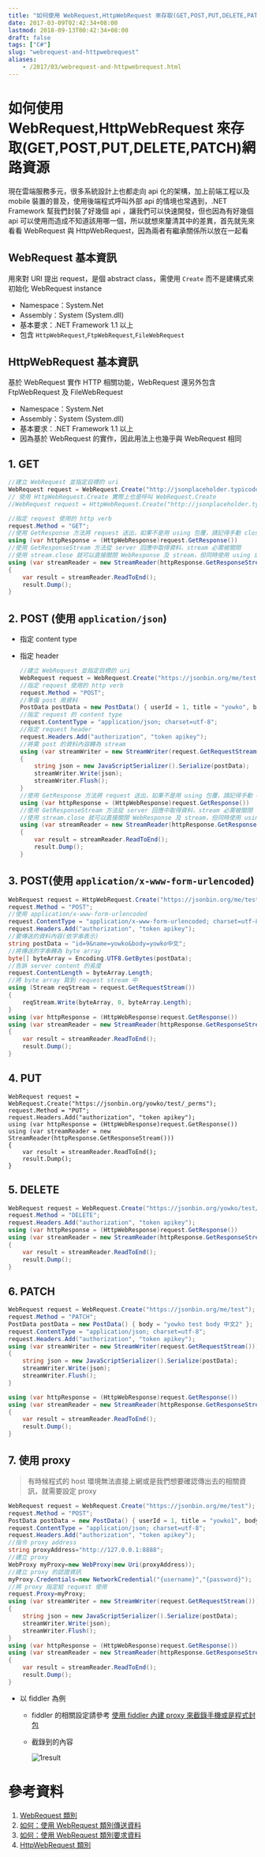 ```yaml
---
title: "如何使用 WebRequest,HttpWebRequest 來存取(GET,POST,PUT,DELETE,PATCH)網路資源"
date: 2017-03-09T02:42:34+08:00
lastmod: 2018-09-13T00:42:34+08:00
draft: false
tags: ["C#"]
slug: "webrequest-and-httpwebrequest"
aliases:
    - /2017/03/webrequest-and-httpwebrequest.html
---
```

# 如何使用 WebRequest,HttpWebRequest 來存取(GET,POST,PUT,DELETE,PATCH)網路資源
現在雲端服務多元，很多系統設計上也都走向 api 化的架構，加上前端工程以及 mobile 裝置的普及，使用後端程式呼叫外部 api 的情境也常遇到，.NET Framework 幫我們封裝了好幾個 api ，讓我們可以快速開發，但也因為有好幾個 api 可以使用而造成不知道該用哪一個，所以就想來釐清其中的差異，首先就先來看看 WebRequest 與 HttpWebRequest，因為兩者有繼承關係所以放在一起看


## WebRequest 基本資訊
用來對 URI 提出 request，是個 abstract class，需使用 `Create` 而不是建構式來初始化 WebRequest instance 
- Namespace：System.Net
- Assembly：System (System.dll)
- 基本要求：.NET Framework 1.1 以上
- 包含 `HttpWebRequest`,`FtpWebRequest`,`FileWebRequest`

## HttpWebRequest 基本資訊
基於 WebRequest 實作 HTTP 相關功能，WebRequest 還另外包含 FtpWebRequest 及 FileWebRequest

- Namespace：System.Net
- Assembly：System (System.dll)
- 基本要求：.NET Framework 1.1 以上
- 因為基於 WebRequest 的實作，因此用法上也幾乎與 WebRequest 相同

## 1. GET

```cs
//建立 WebRequest 並指定目標的 uri
WebRequest request = WebRequest.Create("http://jsonplaceholder.typicode.com/posts");
// 使用 HttpWebRequest.Create 實際上也是呼叫 WebRequest.Create
//WebRequest request = HttpWebRequest.Create("http://jsonplaceholder.typicode.com/posts");

//指定 request 使用的 http verb
request.Method = "GET";
//使用 GetResponse 方法將 request 送出，如果不是用 using 包覆，請記得手動 close WebResponse 物件，避免連線持續被佔用而無法送出新的 request
using (var httpResponse = (HttpWebResponse)request.GetResponse())
//使用 GetResponseStream 方法從 server 回應中取得資料，stream 必需被關閉
//使用 stream.close 就可以直接關閉 WebResponse 及 stream，但同時使用 using 或是關閉兩者並不會造成錯誤，養成習慣遇到其他情境時就比較不會出錯
using (var streamReader = new StreamReader(httpResponse.GetResponseStream()))
{
	var result = streamReader.ReadToEnd();
	result.Dump();
}
```
## 2. POST (使用 `application/json`)
- 指定 content type
- 指定 header
    
    ```cs
    //建立 WebRequest 並指定目標的 uri
    WebRequest request = WebRequest.Create("https://jsonbin.org/me/test");
    //指定 request 使用的 http verb
    request.Method = "POST";
    //準備 post 用資料
    PostData postData = new PostData() { userId = 1, title = "yowko", body = "yowko test body 中文" };
    //指定 request 的 content type
    request.ContentType = "application/json; charset=utf-8";
    //指定 request header
    request.Headers.Add("authorization", "token apikey");
    //將需 post 的資料內容轉為 stream 
    using (var streamWriter = new StreamWriter(request.GetRequestStream()))
    {
        string json = new JavaScriptSerializer().Serialize(postData);
        streamWriter.Write(json);
        streamWriter.Flush();
    }
    //使用 GetResponse 方法將 request 送出，如果不是用 using 包覆，請記得手動 close WebResponse 物件，避免連線持續被佔用而無法送出新的 request
    using (var httpResponse = (HttpWebResponse)request.GetResponse())
    //使用 GetResponseStream 方法從 server 回應中取得資料，stream 必需被關閉
    //使用 stream.close 就可以直接關閉 WebResponse 及 stream，但同時使用 using 或是關閉兩者並不會造成錯誤，養成習慣遇到其他情境時就比較不會出錯
    using (var streamReader = new StreamReader(httpResponse.GetResponseStream()))
    {
        var result = streamReader.ReadToEnd();
        result.Dump();
    }
    ```

## 3. POST(使用 `application/x-www-form-urlencoded`)

```cs
WebRequest request = HttpWebRequest.Create("https://jsonbin.org/me/test");
request.Method = "POST";
//使用 application/x-www-form-urlencoded
request.ContentType = "application/x-www-form-urlencoded; charset=utf-8";
request.Headers.Add("authorization", "token apikey");
//要傳送的資料內容(依字串表示)
string postData = "id=9&name=yowko&body=yowko中文";
//將傳送的字串轉為 byte array
byte[] byteArray = Encoding.UTF8.GetBytes(postData);
//告訴 server content 的長度
request.ContentLength = byteArray.Length;
//將 byte array 寫到 request stream 中 
using (Stream reqStream = request.GetRequestStream())
{
    reqStream.Write(byteArray, 0, byteArray.Length);
}
using (var httpResponse = (HttpWebResponse)request.GetResponse())
using (var streamReader = new StreamReader(httpResponse.GetResponseStream()))
{
	var result = streamReader.ReadToEnd();
	result.Dump();
}
```
## 4. PUT
```
WebRequest request = WebRequest.Create("https://jsonbin.org/yowko/test/_perms");
request.Method = "PUT";
request.Headers.Add("authorization", "token apikey");
using (var httpResponse = (HttpWebResponse)request.GetResponse())
using (var streamReader = new StreamReader(httpResponse.GetResponseStream()))
{
	var result = streamReader.ReadToEnd();
	result.Dump();
}
```
## 5. DELETE

```cs
WebRequest request = WebRequest.Create("https://jsonbin.org/yowko/test/_perms");
request.Method = "DELETE";
request.Headers.Add("authorization", "token apikey");
using (var httpResponse = (HttpWebResponse)request.GetResponse())
using (var streamReader = new StreamReader(httpResponse.GetResponseStream()))
{
	var result = streamReader.ReadToEnd();
	result.Dump();
}
```
## 6. PATCH

```cs
WebRequest request = WebRequest.Create("https://jsonbin.org/me/test");
request.Method = "PATCH";
PostData postData = new PostData() { body = "yowko test body 中文2" };
request.ContentType = "application/json; charset=utf-8";
request.Headers.Add("authorization", "token apikey");
using (var streamWriter = new StreamWriter(request.GetRequestStream()))
{
	string json = new JavaScriptSerializer().Serialize(postData);
	streamWriter.Write(json);
	streamWriter.Flush();
}

using (var httpResponse = (HttpWebResponse)request.GetResponse())
using (var streamReader = new StreamReader(httpResponse.GetResponseStream()))
{
	var result = streamReader.ReadToEnd();
	result.Dump();
}
```
## 7. 使用 proxy
> 有時候程式的 host 環境無法直接上網或是我們想要確認傳出去的相關資訊，就需要設定 proxy

```cs
WebRequest request = WebRequest.Create("https://jsonbin.org/me/test");
request.Method = "POST";
PostData postData = new PostData() { userId = 1, title = "yowko1", body = "yowko test body 中文" };
request.ContentType = "application/json; charset=utf-8";
request.Headers.Add("authorization", "token apikey");
//指令 proxy address
string proxyAddress="http://127.0.0.1:8888";
//建立 proxy
WebProxy myProxy=new WebProxy(new Uri(proxyAddress));
//建立 proxy 的認證資訊
myProxy.Credentials=new NetworkCredential("{username}","{password}");
//將 proxy 指定給 request 使用
request.Proxy=myProxy;
using (var streamWriter = new StreamWriter(request.GetRequestStream()))
{
	string json = new JavaScriptSerializer().Serialize(postData);
	streamWriter.Write(json);
	streamWriter.Flush();
}
using (var httpResponse = (HttpWebResponse)request.GetResponse())
using (var streamReader = new StreamReader(httpResponse.GetResponseStream()))
{
	var result = streamReader.ReadToEnd();
	result.Dump();
}

```
- 以 fiddler 為例
    - fiddler 的相關設定請參考 [使用 fiddler 內建 proxy 來截錄手機或是程式封包](https://blog.yowko.com/2017/03/use-fiddler-proxy-gather-traffic.html)
    - 截錄到的內容
        
        ![1result](https://cloud.githubusercontent.com/assets/3851540/23498993/2dcba8e8-ff65-11e6-8aaf-e1cc9ceb6a8c.png)

# 參考資料
1. [WebRequest 類別](https://msdn.microsoft.com/zh-tw/library/system.net.webrequest%28v=vs.110%29.aspx)
2. [如何：使用 WebRequest 類別傳送資料](https://msdn.microsoft.com/zh-tw/library/debx8sh9%28v=vs.110%29.aspx)
3. [如何：使用 WebRequest 類別要求資料](https://msdn.microsoft.com/zh-tw/library/456dfw4f%28v=vs.110%29.aspx)
4. [HttpWebRequest 類別](https://msdn.microsoft.com/zh-tw/library/system.net.httpwebrequest%28v=vs.110%29.aspx)